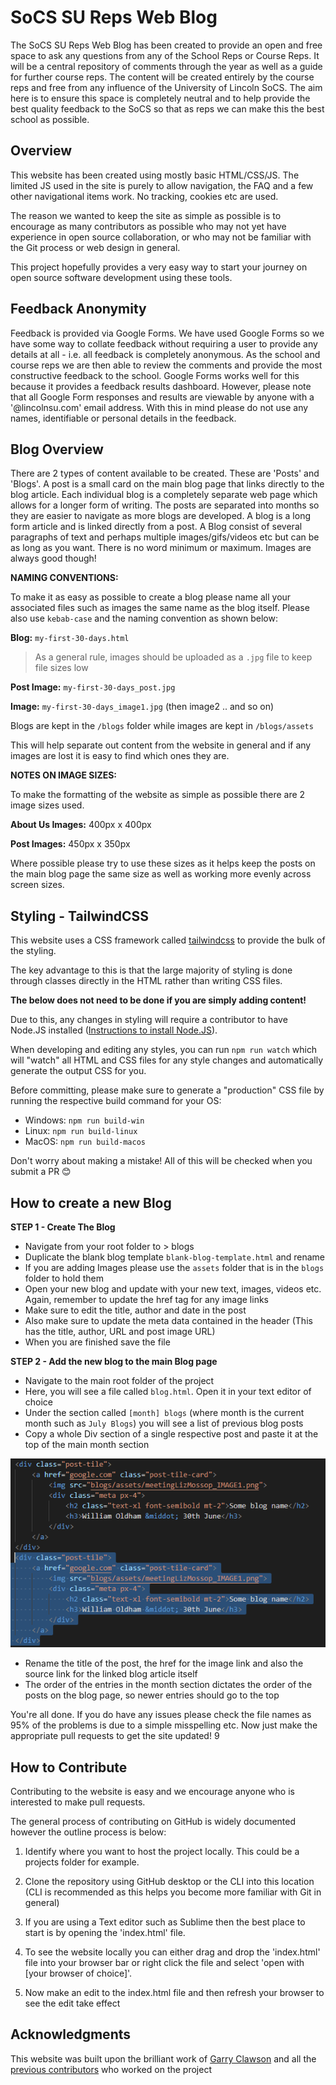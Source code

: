# SoCS SU Reps Web Blog

The SoCS SU Reps Web Blog has been created to provide an open and free space to ask any questions from any of the School Reps or Course Reps. It will be a central repository of comments through the year as well as a guide for further course reps. The content will be created entirely by the course reps and free from any influence of the University of Lincoln SoCS. The aim here is to ensure this space is completely neutral and to help provide the best quality feedback to the SoCS so that as reps we can make this the best school as possible. 

## Overview

This website has been created using mostly basic HTML/CSS/JS. The limited JS used in the site is purely to allow navigation, the FAQ and a few other navigational items work. No tracking, cookies etc are used. 

The reason we wanted to keep the site as simple as possible is to encourage as many contributors as possible who may not yet have experience in open source collaboration, or who may not be familiar with the Git process or web design in general. 

This project hopefully provides a very easy way to start your journey on open source software development using these tools. 

## Feedback Anonymity

Feedback is provided via Google Forms. We have used Google Forms so we have some way to collate feedback without requiring a user to provide any details at all - i.e. all feedback is completely anonymous. As the school and course reps we are then able to review the comments and provide the most constructive feedback to the school. Google Forms works well for this because it provides a feedback results dashboard. However, please note that all Google Form responses and results are viewable by anyone with a '@lincolnsu.com' email address. With this in mind please do not use any names, identifiable or personal details in the feedback.  

## Blog Overview

There are 2 types of content available to be created. These are 'Posts' and 'Blogs'. A post is a small card on the main blog page that links directly to the blog article. Each individual blog is a completely separate web page which allows for a longer form of writing. The posts are separated into months so they are easier to navigate as more blogs are developed. A blog is a long form article and is linked directly from a post. A Blog consist of several paragraphs of text and perhaps multiple images/gifs/videos etc but can be as long as you want. There is no word minimum or maximum. Images are always good though!

**NAMING CONVENTIONS:**

To make it as easy as possible to create a blog please name all your associated files such as images the same name as the blog itself. Please also use `kebab-case` and the naming convention as shown below:

**Blog:** `my-first-30-days.html`

> As a general rule, images should be uploaded as a `.jpg` file to keep file sizes low

**Post Image:** `my-first-30-days_post.jpg`

**Image:** `my-first-30-days_image1.jpg` (then image2 .. and so on)

Blogs are kept in the `/blogs` folder while images are kept in `/blogs/assets`

This will help separate out content from the website in general and if any images are lost it is easy to find which ones they are.

**NOTES ON IMAGE SIZES:**

To make the formatting of the website as simple as possible there are 2 image sizes used. 

**About Us Images:** 	400px x 400px

**Post Images:** 		450px x 350px

Where possible please try to use these sizes as it helps keep the posts on the main blog page the same size as well as working more evenly across screen sizes.

## Styling - TailwindCSS
This website uses a CSS framework called [tailwindcss](https://tailwindcss.com/) to provide the bulk of the styling. 

The key advantage to this is that the large majority of styling is done through classes directly in the HTML rather than writing CSS files. 

**The below does not need to be done if you are simply adding content!**

Due to this, any changes in styling will require a contributor to have Node.JS installed ([Instructions to install Node.JS](https://docs.npmjs.com/downloading-and-installing-node-js-and-npm)).

When developing and editing any styles, you can run `npm run watch` which will "watch" all HTML and CSS files for any style changes and automatically generate the output CSS for you.

Before committing, please make sure to generate a "production" CSS file by running the respective build command for your OS:
 - Windows: `npm run build-win`
 - Linux: `npm run build-linux`
 - MacOS: `npm run build-macos`

Don't worry about making a mistake! All of this will be checked when you submit a PR 😊

## How to create a new Blog

**STEP 1 - Create The Blog**

- Navigate from your root folder to > blogs
- Duplicate the blank blog template `blank-blog-template.html` and rename
- If you are adding Images please use the `assets` folder that is in the `blogs` folder to hold them
- Open your new blog and update with your new text, images, videos etc. Again, remember to update the href tag for any image links
- Make sure to edit the title, author and date in the post
- Also make sure to update the meta data contained in the header (This has the title, author, URL and post image URL)
- When you are finished save the file

**STEP 2 - Add the new blog to the main Blog page**

- Navigate to the main root folder of the project
- Here, you will see a file called `blog.html`. Open it in your text editor of choice
- Under the section called `[month] blogs` (where month is the current month such as `July Blogs`) you will see a list of previous blog posts
- Copy a whole Div section of a single respective post and paste it at the top of the main month section

<p align="center"><img src="assets/blogsection.png"></p>

- Rename the title of the post, the href for the image link and also the source link for the linked blog article itself
- The order of the entries in the month section dictates the order of the posts on the blog page, so newer entries should go to the top

You're all done. If you do have any issues please check the file names as 95% of the problems is due to a simple misspelling etc. Now just make the appropriate pull requests to get the site updated! 9

## How to Contribute

Contributing to the website is easy and we encourage anyone who is interested to make pull requests. 

The general process of contributing on GitHub is widely documented however the outline process is below:

1. Identify where you want to host the project locally. This could be a projects folder for example. 

1. Clone the repository using GitHub desktop or the CLI into this location (CLI is recommended as this helps you become more familiar with Git in general)

1. If you are using a Text editor such as Sublime then the best place to start is by opening the 'index.html' file.

1. To see the website locally you can either drag and drop the 'index.html' file into your browser bar or right click the file and select 'open with [your browser of choice]'.

1. Now make an edit to the index.html file and then refresh your browser to see the edit take effect

## Acknowledgments

This website was built upon the brilliant work of [Garry Clawson](https://github.com/garry-clawson) and all the [previous contributors](https://github.com/socsreps/socsreps.github.io/graphs/contributors) who worked on the project


